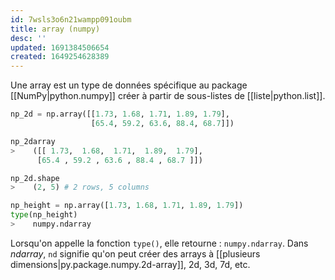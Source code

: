 ```yaml
---
id: 7wsls3o6n21wampp091oubm
title: array (numpy)
desc: ''
updated: 1691384506654
created: 1649254628389
---
```


Une array est un type de données spécifique au package [[NumPy|python.numpy]] 
créer à partir de sous-listes de [[liste|python.list]].

```python
np_2d = np.array([[1.73, 1.68, 1.71, 1.89, 1.79],
                  [65.4, 59.2, 63.6, 88.4, 68.7]])

np_2darray
>    ([[ 1.73,  1.68,  1.71,  1.89,  1.79],
      [65.4 , 59.2 , 63.6 , 88.4 , 68.7 ]])

np_2d.shape
>    (2, 5) # 2 rows, 5 columns
```

```python
np_height = np.array([1.73, 1.68, 1.71, 1.89, 1.79])
type(np_height)
>    numpy.ndarray
```

Lorsqu'on appelle la fonction `type()`, elle retourne : `numpy.ndarray`. Dans 
*ndarray*, `nd` signifie qu'on peut créer des arrays à 
[[plusieurs dimensions|py.package.numpy.2d-array]], 2d, 3d, 7d, etc.
